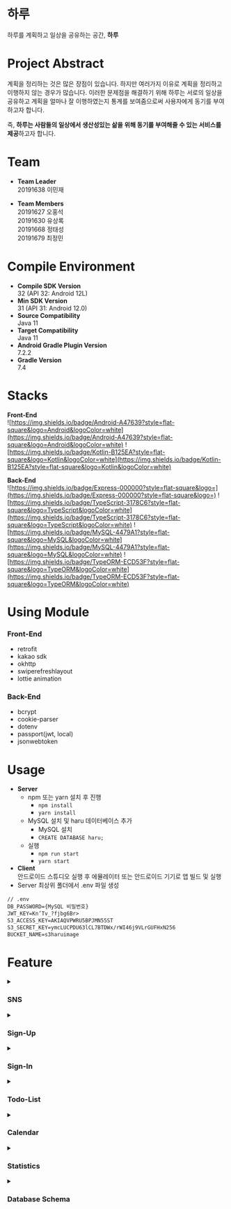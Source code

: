 # 하루

하루를 계획하고 일상을 공유하는 공간, **하루**

# Project **Abstract**

계획을 정리하는 것은 많은 장점이 있습니다. 하지만 여러가지 이유로 계획을 정리하고 이행하지 않는 경우가 많습니다. 이러한 문제점을 해결하기 위해 하루는 서로의 일상을 공유하고 계획을 얼마나 잘 이행하였는지 통계를 보여줌으로써 사용자에게 동기를 부여하고자 합니다.

즉, **하루는 사람들의 일상에서 생산성있는 삶을 위해 동기를 부여해줄 수 있는 서비스를 제공**하고자 합니다.

# Team

- **Team Leader**  
  20191638 이민재

- **Team Members**  
  20191627 오홍석  
  20191630 유상록  
  20191668 정태성  
  20191679 최정민  

# Compile Environment

- **Compile SDK Version**  
32 (API 32: Android 12L)
- **Min SDK Version**  
31 (API 31: Android 12.0)
- **Source Compatibility**   
Java 11
- **Target Compatibility**  
Java 11
- **Android Gradle Plugin Version**  
7.2.2
- **Gradle Version**  
7.4

# Stacks
**Front-End**  
![https://img.shields.io/badge/Android-A47639?style=flat-square&logo=Android&logoColor=white](https://img.shields.io/badge/Android-A47639?style=flat-square&logo=Android&logoColor=white)
![https://img.shields.io/badge/Kotlin-B125EA?style=flat-square&logo=Kotlin&logoColor=white](https://img.shields.io/badge/Kotlin-B125EA?style=flat-square&logo=Kotlin&logoColor=white)

**Back-End**  
![https://img.shields.io/badge/Express-000000?style=flat-square&logo=](https://img.shields.io/badge/Express-000000?style=flat-square&logo=)
![https://img.shields.io/badge/TypeScript-3178C6?style=flat-square&logo=TypeScript&logoColor=white](https://img.shields.io/badge/TypeScript-3178C6?style=flat-square&logo=TypeScript&logoColor=white)
![https://img.shields.io/badge/MySQL-4479A1?style=flat-square&logo=MySQL&logoColor=white](https://img.shields.io/badge/MySQL-4479A1?style=flat-square&logo=MySQL&logoColor=white)
![https://img.shields.io/badge/TypeORM-ECD53F?style=flat-square&logo=TypeORM&logoColor=white](https://img.shields.io/badge/TypeORM-ECD53F?style=flat-square&logo=TypeORM&logoColor=white)
  
# Using Module

### Front-End

- retrofit
- kakao sdk
- okhttp
- swiperefreshlayout
- lottie animation

### Back-End

- bcrypt
- cookie-parser
- dotenv
- passport(jwt, local)
- jsonwebtoken

# Usage

- **Server**  
  - npm 또는 yarn 설치 후 진행
    - `npm install`
    - `yarn install`
  - MySQL 설치 및 haru 데이터베이스 추가
    - MySQL 설치
    - `CREATE DATABASE haru;`
  - 실행
    - `npm run start`
    - `yarn start`
- **Client**  
  안드로이드 스튜디오 실행 후 에뮬레이터 또는 안드로이드 기기로 앱 빌드 및 실행
- Server 최상위 폴더에서 .env 파일 생성

```
// .env
DB_PASSWORD={MySQL 비밀번호}
JWT_KEY=Kn’Tv_?fjbg6Br>
S3_ACCESS_KEY=AKIAQVPWRU5BPJMN55ST
S3_SECRET_KEY=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
BUCKET_NAME=s3haruimage
```

# Feature
<details>
<summary>

### SNS

</summary>

- 이미지를 포함한 게시물을 업로드 할 수 있습니다.
- DB에서 데이터를 가져와 사용자에게 게시물을 보여줍니다.
- 게시물 업로드 시 DB에 저장합니다.
- 가져온 이미지의 갯수에 따라 미리보기 이미지 형식을 바꿔줬습니다.
  - 1개일 때 예시  
  ![1.png](README-STATIC/1.png)
  - 2개일 때 예시  
  ![2.png](README-STATIC/2.png)
  - 3개일 때 예시  
  ![3.png](README-STATIC/3.png)
  
</details>

<details>
<summary>

### Sign-Up

</summary>

- 사용자로부터 회원 정보를 입력받아 서버로 요청하여 DB에 저장합니다.
- Front
  1. 입력받은 회원 정보의 유효성 검사
     - 공백 확인
     - email 유효성 검사
     - password 동일성 검사
     - password 유효성 검사(영어 소문자, 숫자, 특수기호 조합, 8글자 이상)
     - 이름의 유효성 검사(영어, 한글)
  2. 유효성 검사 통과시 retrofit을 통한 서버 통신
- Server
  1. 전달받은 정보가 비었는지 확인
  2. DB에서 중복 이메일 검사
  3. bcrypt로 password hashing
  ```tsx
  bcrypt.genSalt(num, (err, salt) => {
        if (err) return res.status(500).send("비밀번호 해쉬화에 실패");

        bcrypt.hash(password, salt, async (err, hash) => {
          if (err) return res.status(500).send("비밀번호 해쉬화에 실패");
          password = hash;
  ```
  1. DB에 User 생성 후 저장
  
</details>

<details>
<summary>

### Sign-In

</summary>

- 직접 생성한 계정을 통한 로그인
  - Front
    1. 입력받은 email, password 전송
    2. Server
    3. 이후 처리
       3-1. JWT
       - JWT를 preference에 저장
       - 이후 모든 요청에 JWT 탑재
       3-2. Error Message
       - “Bad Request” - 비밀번호를 다시 입력해주세요
       - “Not Found” - 존재하지 않는 이메일 입니다.
  - Server
    1. passport-local 전략
    2. DB에 해당 email 확인
    3. bcrypt 사용하여 password 확인
    4. DB에서 User Info 반환
    5. User Info 기반의 JWT 생성 후 반환
- Kakao-Login
  - Front
    1. 카카오톡에 계정 연결 여부
       1-1. Yes
       - kakao server로 로그인 요청
       1-2. No
       - 카카오 계정 입력 절차
       - kakao Server로 로그인 요청
    2. kakao server에서 Access Token 반환
    3. Server로 Access Token 전송
    4. Server
    5. 이후 처리
       - 다른 기능 사용을 위해 전역적으로 JWT 관리
  - Server
    1. Access Token을 kakao Server로 재차 확인 전송
    2. kakao Server에서 User Profile 반환
    3. User Profile 기반 정보가 DB에 있는지 확인
       - 없으면 Create
       - 있으면 Update
    4. User profile 기반의 JWT 생성 후 반환
- Logout
  - Front
    1. JWT를 Server로 전송
  - Server
    1. passport-jwt 전략
       - JWT 없으면 Error Message 반환
       - JWT 있으면 JWT에서 정보 추출
    2. 모든 쿠키 삭제
    3. 결과값 반환
    
</details>

<details>
<summary>

### Todo-List

</summary>

- 사용자의 Todo 데이터를 폴더별로 또는 여러가지 필터 방식으로 정렬하여 보여줍니다.
- 사용자의 Todo 데이터를 입력받아 DB에 저장합니다.
- Todo 데이터 업데이트, 삭제, 완료와 같은 기능을 지원합니다.

</details>


<details>
<summary>

### Calendar

</summary>

- 어플이 실행될 때 DB에서 데이터를 가져옵니다.
- DB에서 가져온 데이터를 가공하여 maindata 클래스에 저장합니다.
- maindata를 사용하여 캘린더를 불러올 때 데이터 삽입합니다.
- 월간
  월간은 실제 달력을 모델로 삼은 레이아웃이고
  슬라이드로 다음 달 달력으로 넘어갈 수 있습니다.
  원하는 날짜 클릭시 메시지창으로 그 날의 상세일정을 나타내 줍니다.
- 주간
  주간도 월간과 마찬가지로 가공한 데이터를 사용하고
  월간과 다르게 날짜를 클릭했을 때만 그 날의 일정을
  게시판에 불러옵니다.
  
</details>

<details>
<summary>

### Statistics

</summary>

- maindata 클래스의 데이터를 가져와서 성공률을 계산합니다.
- RecyclerView를 사용한 잔디와 프로그레스바로 레이아웃을 구성하였습니다.
- 그 날의 성공한 계획이 하나라도 있으면 그 날 잔디의 색깔을 바꿉니다.
- 오늘의 성공률, 이번주 성공률, 이번달 성공률을 계산하여 프로그레스바로
  퍼센트 게이지와 함께 나타냅니다.

</details>

<details>
<summary>

### Database Schema

</summary>

![Database Schema](README-STATIC/4.png)  
- **user**  
사용자의 이메일, 비밀번호, 이름을 저장하는데 사용합니다.  
추가로 sns와 todo 데이터를 저장하는데 사용됩니다.
- **post**  
sns게시물의 카테고리와 내용 정보를 저장합니다.
- **post_like**  
sns 게시물의 좋아요 개수를 저장하기 위해 좋아요를 누른 사용자의 id를 저장합니다.
- **image_file**  
게시물에 존재하는 이미지 파일의 aws s3 url을 저장합니다.
- **comment**  
sns 게시물에 작성된 댓글의 작성자와 내용 정보를 저장합니다.
- **comment_like**  
sns 게시물의 댓글의 좋아요 개수를 저장하기 위해 좋아요를 누른 사용자의 id를 저장합니다.
- **todo**  
사용자가 할 일을 추가하여 할 일의 내용과 날짜 정보를 저장합니다.
- **todo_log**  
todo에 종속적으로 사용자가 할 일을 완료했는지 여부를 저장합니다.
</details>
